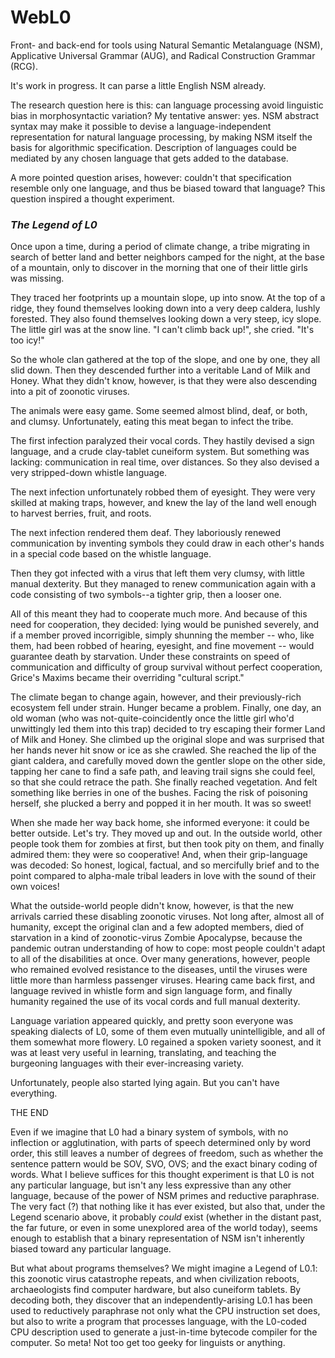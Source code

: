 # WebL0
Front- and back-end for tools using Natural Semantic Metalanguage (NSM), Applicative Universal Grammar (AUG), and Radical Construction Grammar (RCG).

It's work in progress. It can parse a little English NSM already.

The research question here is this: can language processing avoid linguistic bias in morphosyntactic variation? My tentative answer: yes. NSM abstract syntax may make it possible to devise a language-independent representation for natural language processing, by making NSM itself the basis for algorithmic specification. Description of languages could be mediated by any chosen language that gets added to the database.

A more pointed question arises, however: couldn't that specification resemble only one language, and thus be biased toward that language? This question inspired a thought experiment.

### *The Legend of L0*

Once upon a time, during a period of climate change, a tribe migrating in search of better land and better neighbors camped for the night, at the base of a mountain, only to discover in the morning that one of their little girls was missing.

They traced her footprints up a mountain slope, up into snow. At the top of a ridge, they found themselves looking down into a very deep caldera, lushly forested. They also found themselves looking down a very steep, icy slope. The little girl was at the snow line. "I can't climb back up!", she cried. "It's too icy!"

So the whole clan gathered at the top of the slope, and one by one, they all slid down. Then they descended further into a veritable Land of Milk and Honey. What they didn't know, however, is that they were also descending into a pit of zoonotic viruses.

The animals were easy game. Some seemed almost blind, deaf, or both, and clumsy. Unfortunately, eating this meat began to infect the tribe.

The first infection paralyzed their vocal cords. They hastily devised a sign language, and a crude clay-tablet cuneiform system. But something was lacking: communication in real time, over distances. So they also devised a very stripped-down whistle language.

The next infection unfortunately robbed them of eyesight. They were very skilled at making traps, however, and knew the lay of the land well enough to harvest berries, fruit, and roots.

The next infection rendered them deaf. They laboriously renewed communication by inventing symbols they could draw in each other's hands in a special code based on the whistle language.

Then they got infected with a virus that left them very clumsy, with little manual dexterity. But they managed to renew communication again with a code consisting of two symbols--a tighter grip, then a looser one.

All of this meant they had to cooperate much more. And because of this need for cooperation, they decided: lying would be punished severely, and if a member proved incorrigible, simply shunning the member -- who, like them, had been robbed of hearing, eyesight, and fine movement -- would guarantee death by starvation. Under these constraints on  speed of communication and difficulty of group survival without perfect cooperation, Grice's Maxims became their overriding "cultural script." 

The climate began to change again, however, and their previously-rich ecosystem fell under strain. Hunger became a problem. Finally, one day, an old woman (who was not-quite-coincidently once the little girl who'd unwittingly led them into this trap) decided to try escaping their former Land of Milk and Honey. She climbed up the original slope and was surprised that her hands never hit snow or ice as she crawled. She reached the lip of the giant caldera, and carefully moved down the gentler slope on the other side, tapping her cane to find a safe path, and leaving trail signs she could feel, so that she could retrace the path. She finally reached vegetation. And felt something like berries in one of the bushes. Facing the risk of poisoning herself, she plucked a berry and popped it in her mouth. It was so sweet!

When she made her way back home, she informed everyone: it could be better outside. Let's try. They moved up and out. In the outside world, other people took them for zombies at first, but then took pity on them, and finally admired them: they were so cooperative! And, when their grip-language was decoded: So honest, logical, factual, and so mercifully brief and to the point compared to alpha-male tribal leaders in love with the sound of their own voices!

What the outside-world people didn't know, however, is that the new arrivals carried these disabling zoonotic viruses. Not long after, almost all of humanity, except the original clan and a few adopted members, died of starvation in a kind of zoonotic-virus Zombie Apocalypse, because the pandemic outran understanding of how to cope: most people couldn't adapt to all of the disabilities at once. Over many generations, however, people who remained evolved resistance to the diseases, until the  viruses were little more than harmless passenger viruses. Hearing came back first, and language revived in whistle form and sign language form, and finally humanity regained the use of its vocal cords and full manual dexterity.

Language variation appeared quickly, and pretty soon everyone was speaking dialects of L0, some of them even mutually unintelligible, and all of them somewhat more flowery. L0 regained a spoken variety soonest, and it was at least very useful in learning, translating, and teaching the burgeoning languages with their ever-increasing variety.

Unfortunately, people also started lying again. But you can't have everything.

THE END

Even if we imagine that L0 had a binary system of symbols, with no inflection or agglutination, with parts of speech determined only by word order, this still leaves a number of degrees of freedom, such as whether the sentence pattern would be SOV, SVO, OVS; and the exact binary coding of words. What I believe suffices for this thought experiment is that L0 is not any particular language, but isn't any less expressive than any other language, because of the power of NSM primes and reductive paraphrase. The very fact (?) that nothing like it has ever existed, but also that, under the Legend scenario above, it probably _could_ exist (whether in the distant past, the far future, or even in some unexplored area of the world today), seems enough to establish that a binary representation of NSM isn't inherently biased toward any particular language.

But what about programs themselves? We might imagine a Legend of L0.1: this zoonotic virus catastrophe repeats, and when civilization reboots, archaeologists find computer hardware, but also cuneiform tablets. By decoding both, they discover that an independently-arising L0.1 has been used to reductively paraphrase not only what the CPU instruction set does, but also to write a program that processes language, with the L0-coded CPU description used to generate a just-in-time bytecode compiler for the computer. So meta! Not too get too geeky for linguists or anything.
